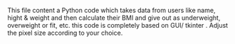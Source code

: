 This file content a Python code which takes data from users like name, hight & weight and then calculate their BMI and give out as underweight, overweight or fit, etc.
this code is completely based on GUI/ tkinter .
Adjust the pixel size according to your choice.
 
